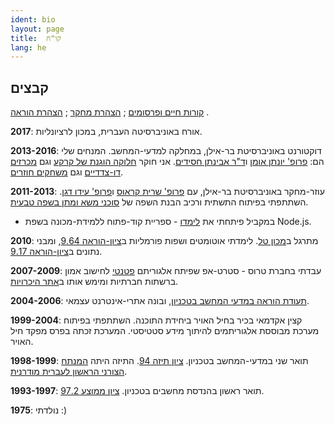 ```yaml
---
ident: bio
layout: page
title:  קו"ח
lang: he
---
```

## קבצים
[קורות חיים ופרסומים][cvpdf] ;
[הצהרת מחקר][rs] ;
[הצהרת הוראה][ts] .

**2017**:
אורח באוניברסיטה העברית, במכון לרציונליות.

**2013-2016**:
 דוקטורנט באוניברסיטת בר-אילן, במחלקה למדעי-המחשב.
 המנחים שלי הם: [פרופ' יונתן אומן][ya] ו[ד"ר אבינתן חסידים][ah]. 
אני חוקר 
[חלוקה הוגנת של קרקע][1]
וגם
[מכרזים דו-צדדיים][2]
וגם
[משחקים חוזרים][3].

**2011-2013**:
עוזר-מחקר באוניברסיטת בר-אילן, עם 
 [פרופ' שרית קראוס][sk] ו[פרופ' עידו דגן][id]. 
 השתתפתי בפיתוח התשתית ורכיב הבנת השפה של 
[סוכני משא ומתן בשפה טבעית][4].

* במקביל פיתחתי את [לימדו][lim] - ספריית קוד-פתוח ללמידת-מכונה בשפת  Node.js.

**2010**: מתרגל ב[מכון טל](http://www.jct.ac.il/en/tal-campus).
לימדתי אוטומטים ושפות פורמליות ב[ציון-הוראה 9.64][afl], ומבני נתונים ב[ציון-הוראה 9.17][dts].

**2007-2009**: 
עבדתי בחברת טרוס - סטרט-אפ שפיתח אלגוריתם [פטנטי][pat] לחישוב אמון ברשתות חברתיות
ומימש אותו ב[אתר היכרויות][mzg].


**2004-2006**:
[תעודת הוראה במדעי המחשב בטכניון,][grm]
ובונה אתרי-אינטרנט עצמאי.

**1999-2004**: 
קצין אקדמאי בכיר בחיל האויר ביחידת התוכנה.
השתתפתי בפיתוח מערכת מבוססת אלגוריתמים להיתוך מידע סטטיסטי.
המערכת זכתה בפרס מפקד חיל האויר.

**1998-1999**: תואר שני במדעי-המחשב בטכניון.
[ציון תיזה 94][grb]. 
התיזה היתה 
[המנתח הצורני הראשון לעברית מודרנית][5].

**1993-1997**: תואר ראשון בהנדסת מחשבים בטכניון. 
[ציון ממוצע 97.2][gra].


**1975**: 
נולדתי :)

[1]: {{site.baseurl}}/topics/{{page.lang}}/fairness
[2]: {{site.baseurl}}/topics/{{page.lang}}/auctions
[3]: {{site.baseurl}}/topics/{{page.lang}}/repeatedgames
[4]: {{site.baseurl}}/topics/{{page.lang}}/negochat
[5]: {{site.baseurl}}/topics/{{page.lang}}/hebnlp
[afl]: {{site.baseurl}}/diplomas/TeachingFeedback_MechonTal_Automata.pdf
[dts]: {{site.baseurl}}/diplomas/TeachingFeedback_MechonTal_DataStructures.pdf
[gra]: {{site.baseurl}}/diplomas/toara_1.jpg
[grb]: {{site.baseurl}}/diplomas/toarb_1.jpg
[grm]: {{site.baseurl}}/diplomas/toarmore_1.jpg
[ya]: http://cs.biu.ac.il/node/540
[ah]: http://u.cs.biu.ac.il/~avinatan/
[sk]: http://u.cs.biu.ac.il/~sarit/
[id]: http://u.cs.biu.ac.il/~dagan/
[lim]: https://github.com/erelsgl/limdu
[pat]: http://appft.uspto.gov/netacgi/nph-Parser?Sect1=PTO2&Sect2=HITOFF&u=%2Fnetahtml%2FPTO%2Fsearch-adv.html&r=1&p=1&f=G&l=50&d=PG01&S1=20100010826.PGNR.&OS=DN/20100010826&RS=DN/20100010826
[mzg]: http://www.meezoog.com
[cvpdf]: {{site.baseurl}}/cv/Erel-Segal-Halevi-CV.pdf
[rs]: {{site.baseurl}}/cv/Erel-Segal-Halevi-Research-Statement.pdf
[ts]: {{site.baseurl}}/cv/Erel-Segal-Halevi-Teaching-Statement.pdf
